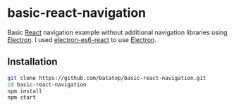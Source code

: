 # basic-react-navigation

Basic [React] navigation example without additional navigation libraries using
[Electron]. I used [electron-es6-react] to use [Electron].

## Installation

```bash
git clone https://github.com/batatop/basic-react-navigation.git
cd basic-react-navigation
npm install
npm start
```

[electron-es6-react]: https://github.com/b52/electron-es6-react
[React]: https://reactjs.org/
[Electron]: https://electronjs.org/